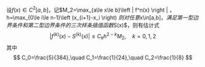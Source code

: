 

设$f(x)\in C^2[a, b]$，记$M_2=\max_{a\le x\le b}\left | f^n(x) \right | $，$h=\max_{0\le i\le n-1}\left (x_{i+1}-x_i \right) $则对任意$x\in[a,b]$，满足第一型边界条件和第二型边界条件的三次样条插值函数$S(x)$，则有估计式
$$
\left |f^{(k)}(x)-S^{(k)}(x) \right | \le C_kh^{2-k}M_2, \quad k=0,1,2
$$
其中
$$
C_0=\frac{5}{384},\quad
C_1=\frac{1}{24},\quad 
C_2=\frac{1}{8}
$$
